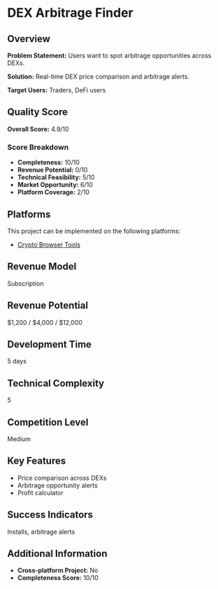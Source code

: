 # DEX Arbitrage Finder

## Overview
**Problem Statement:** Users want to spot arbitrage opportunities across DEXs.

**Solution:** Real-time DEX price comparison and arbitrage alerts.

**Target Users:** Traders, DeFi users

## Quality Score
**Overall Score:** 4.9/10

### Score Breakdown
- **Completeness:** 10/10
- **Revenue Potential:** 0/10
- **Technical Feasibility:** 5/10
- **Market Opportunity:** 6/10
- **Platform Coverage:** 2/10

## Platforms
This project can be implemented on the following platforms:
- [Crypto Browser Tools](./platforms/crypto-browser-tools/)

## Revenue Model
Subscription

## Revenue Potential
$1,200 / $4,000 / $12,000

## Development Time
5 days

## Technical Complexity
5

## Competition Level
Medium

## Key Features
- Price comparison across DEXs
- Arbitrage opportunity alerts
- Profit calculator

## Success Indicators
Installs, arbitrage alerts

## Additional Information
- **Cross-platform Project:** No
- **Completeness Score:** 10/10

